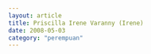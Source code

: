 ```yaml
---
layout: article
title: Priscilla Irene Varanny (Irene)
date: 2008-05-03
category: "perempuan"
---
```

